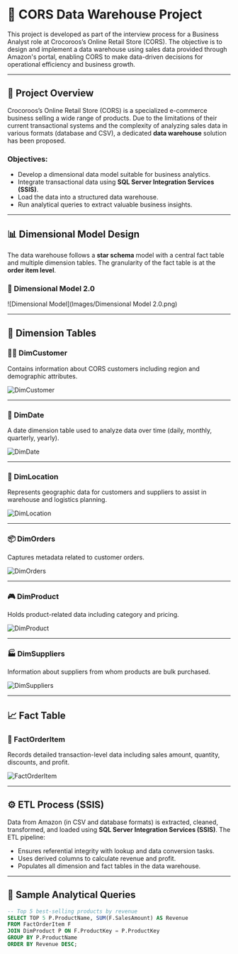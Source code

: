 # 🐊 CORS Data Warehouse Project

This project is developed as part of the interview process for a Business Analyst role at Crocoroos’s Online Retail Store (CORS). The objective is to design and implement a data warehouse using sales data provided through Amazon's portal, enabling CORS to make data-driven decisions for operational efficiency and business growth.

---

## 📝 Project Overview

Crocoroos’s Online Retail Store (CORS) is a specialized e-commerce business selling a wide range of products. Due to the limitations of their current transactional systems and the complexity of analyzing sales data in various formats (database and CSV), a dedicated **data warehouse** solution has been proposed.

### Objectives:
- Develop a dimensional data model suitable for business analytics.
- Integrate transactional data using **SQL Server Integration Services (SSIS)**.
- Load the data into a structured data warehouse.
- Run analytical queries to extract valuable business insights.

---

## 📊 Dimensional Model Design

The data warehouse follows a **star schema** model with a central fact table and multiple dimension tables. The granularity of the fact table is at the **order item level**.

### 🌟 Dimensional Model 2.0
![Dimensional Model](Images/Dimensional Model 2.0.png)

---

## 🧱 Dimension Tables

### 🧍‍♂️ DimCustomer
Contains information about CORS customers including region and demographic attributes.

![DimCustomer](Images/DimCustomer.png)

---

### 📅 DimDate
A date dimension table used to analyze data over time (daily, monthly, quarterly, yearly).

![DimDate](Images/DimDate.png)

---

### 📍 DimLocation
Represents geographic data for customers and suppliers to assist in warehouse and logistics planning.

![DimLocation](Images/DimLocation.png)

---

### 📦 DimOrders
Captures metadata related to customer orders.

![DimOrders](Images/DimOrders.png)

---

### 🎮 DimProduct
Holds product-related data including category and pricing.

![DimProduct](Images/DimProduct.png)

---

### 🏭 DimSuppliers
Information about suppliers from whom products are bulk purchased.

![DimSuppliers](Images/DimSuppliers.png)

---

## 📈 Fact Table

### 🧾 FactOrderItem
Records detailed transaction-level data including sales amount, quantity, discounts, and profit.

![FactOrderItem](Images/FactOrderItem.png)

---

## ⚙️ ETL Process (SSIS)

Data from Amazon (in CSV and database formats) is extracted, cleaned, transformed, and loaded using **SQL Server Integration Services (SSIS)**. The ETL pipeline:
- Ensures referential integrity with lookup and data conversion tasks.
- Uses derived columns to calculate revenue and profit.
- Populates all dimension and fact tables in the data warehouse.

---

## 📌 Sample Analytical Queries

```sql
-- Top 5 best-selling products by revenue
SELECT TOP 5 P.ProductName, SUM(F.SalesAmount) AS Revenue
FROM FactOrderItem F
JOIN DimProduct P ON F.ProductKey = P.ProductKey
GROUP BY P.ProductName
ORDER BY Revenue DESC;
